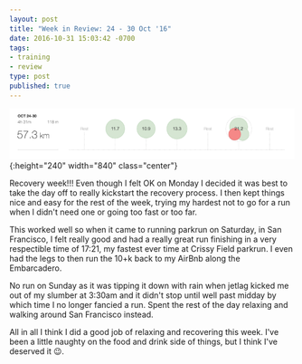 ```yaml
---
layout: post
title: "Week in Review: 24 - 30 Oct '16"
date: 2016-10-31 15:03:42 -0700
tags:
- training
- review
type: post
published: true
---
```


![Week in Review: 24 - 30 Oct '16](/assets/week-in-review-24-30Oct16.png){:height="240" width="840" class="center"}

Recovery week!!! Even though I felt OK on Monday I decided it was best to take the day off to really kickstart the recovery process. I then kept things nice and easy for the rest of the week, trying my hardest not to go for a run when I didn't need one or going too fast or too far.

This worked well so when it came to running parkrun on Saturday, in San Francisco, I felt really good and had a really great run finishing in a very respectible time of 17:21, my fastest ever time at Crissy Field parkrun.  I even had the legs to then run the 10+k back to my AirBnb along the Embarcadero.

No run on Sunday as it was tipping it down with rain when jetlag kicked me out of my slumber at 3:30am and it didn't stop until well past midday by which time I no longer fancied a run.  Spent the rest of the day relaxing and walking around San Francisco instead.

All in all I think I did a good job of relaxing and recovering this week. I've been a little naughty on the food and drink side of things, but I think I've deserved it 😉.
